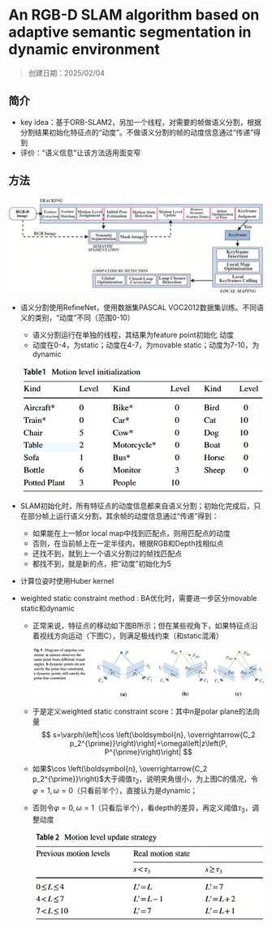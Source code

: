 # An RGB-D SLAM algorithm based on adaptive semantic segmentation in dynamic environment

> 创建日期：2025/02/04

## 简介

- key idea：基于ORB-SLAM2，另加一个线程，对需要的帧做语义分割，根据分割结果初始化特征点的“动度”。不做语义分割的帧的动度信息通过“传递”得到
- 评价：“语义信息”让该方法适用面变窄

## 方法

![image-20250204142016112](images/image-20250204142016112.png)

- 语义分割使用RefineNet，使用数据集PASCAL VOC2012数据集训练。不同语义的类别，“动度”不同（范围0-10）

    - 语义分割运行在单独的线程，其结果为feature point初始化 动度
    - 动度在0-4，为static；动度在4-7，为movable static；动度为7-10，为dynamic

    ![image-20250204142229379](images/image-20250204142229379.png)

- SLAM初始化时，所有特征点的动度信息都来自语义分割；初始化完成后，只在部分帧上运行语义分割，其余帧的动度信息通过“传递”得到：

    - 如果能在上一帧or local map中找到匹配点，则用匹配点的动度
    - 否则，在当前帧上在一定半径内，根据RGB和Depth找相似点
    - 还找不到，就到上一个语义分割过的帧找匹配点
    - 都找不到，就是新的点，把“动度”初始化为5

- 计算位姿时使用Huber kernel

- weighted static constraint method : BA优化时，需要进一步区分movable static和dynamic

    - 正常来说，特征点的移动如下图B所示；但在某些视角下，如果特征点沿着视线方向运动（下图C），则满足极线约束（和static混淆）

        ![image-20250204144624760](images/image-20250204144624760.png)

    - 于是定义weighted static constraint score：其中$n$是polar plane的法向量
        $$
        s=\varphi\left|\cos \left(\boldsymbol{n}, \overrightarrow{C_2 p_2^{\prime}}\right)\right|+\omega\left|z\left(P, P^{\prime}\right)\right|
        $$

    - 如果$\cos \left(\boldsymbol{n}, \overrightarrow{C_2 p_2^{\prime}}\right)$大于阈值$\tau_2$，说明夹角很小，为上图C的情况，令$\varphi=1, \omega=0$（只看前半个），直接认为是dynamic；

    - 否则令$\varphi=0, \omega=1$（只看后半个），看depth的差异，再定义阈值$\tau_3$，调整动度

        ![image-20250204145815546](images/image-20250204145815546.png)

